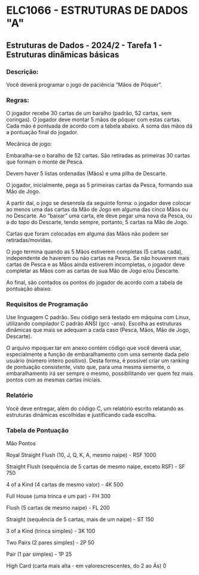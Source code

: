 # ELC1066 - ESTRUTURAS DE DADOS "A"

## Estruturas de Dados - 2024/2 - Tarefa 1 - Estruturas dinâmicas básicas

### Descrição:

Você deverá programar o jogo de paciência “Mãos de Pôquer”.

### Regras: 

O jogador recebe 30 cartas de um baralho (padrão, 52 cartas, sem coringas). O jogador deve montar 5 mãos de pôquer com estas cartas. Cada mão é pontuada de acordo com a tabela abaixo. A soma das mãos dá a pontuação final do jogador.

Mecânica de jogo:

Embaralha-se o baralho de 52 cartas. São retiradas as primeiras 30 cartas que formam o monte de Pesca.

Devem haver 5 listas ordenadas (Mãos) e uma pilha de Descarte.

O jogador, inicialmente, pega as 5 primeiras cartas da Pesca, formando sua Mão de Jogo. 

A partir daí, o jogo se desenrola da seguinte forma: o jogador deve colocar ao menos uma das cartas da Mão de Jogo em alguma das cinco Mãos ou no Descarte. Ao “baixar” uma carta, ele deve pegar uma nova da Pesca, ou a do topo do Descarte, tendo sempre, portanto, 5 cartas na Mão de Jogo.

Cartas que foram colocadas em alguma das Mãos não podem ser retiradas/movidas.

O jogo termina quando as 5 Mãos estiverem completas (5 cartas cada), independente de haverem ou não cartas na Pesca. Se não houverem mais cartas de Pesca e as Mãos ainda estiverem incompletas, o jogador deve completar as Mãos com as cartas de sua Mão de Jogo e/ou Descarte.

Ao final, são contados os pontos do jogador de acordo com a tabela de pontuação abaixo.

### Requisitos de Programação

Use linguagem C padrão. Seu código será testado em máquina com Linux, utilizando compilador C padrão ANSI (gcc -ansi). Escolha as estruturas dinâmicas que mais se adequam a cada caso (Pesca, Mãos, Mão de Jogo, Descarte).

O arquivo mpoquer.tar em anexo contém código que você deverá usar, especialmente a função de embaralhamento com uma semente dada pelo usuário (número inteiro positivo). Desta forma, é possível criar um ranking de pontuação consistente, visto que, para uma mesma semente, o embaralhamento irá ser sempre o mesmo, possibilitando ver quem fez mais pontos com as mesmas cartas iniciais.


### Relatório

Você deve entregar, além do código C, um relatório escrito relatando as estruturas dinâmicas escolhidas e justificando cada escolha.

### Tabela de Pontuação

Mão                                                                          Pontos

Royal Straight Flush (10, J, Q, K, A, mesmo naipe) - RSF                     1000

Straight Flush (sequência de 5 cartas de mesmo naipe, exceto RSF) - SF        750

4 of a Kind (4 cartas de mesmo valor) - 4K                                    500

Full House (uma trinca e um par) - FH                                         300

Flush (5 cartas de mesmo naipe) - FL                                          200

Straight (sequência de 5 cartas, mais de um naipe) - ST                       150

3 of a Kind (trinca simples) - 3K                                             100

Two Pairs (2 pares simples) - 2P                                              50

Pair (1 par simples) - 1P                                                     25

High Card (carta mais alta - em valorescrescentes, do 2 ao Ás)                0

